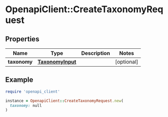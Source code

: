 # OpenapiClient::CreateTaxonomyRequest

## Properties

| Name | Type | Description | Notes |
| ---- | ---- | ----------- | ----- |
| **taxonomy** | [**TaxonomyInput**](TaxonomyInput.md) |  | [optional] |

## Example

```ruby
require 'openapi_client'

instance = OpenapiClient::CreateTaxonomyRequest.new(
  taxonomy: null
)
```

